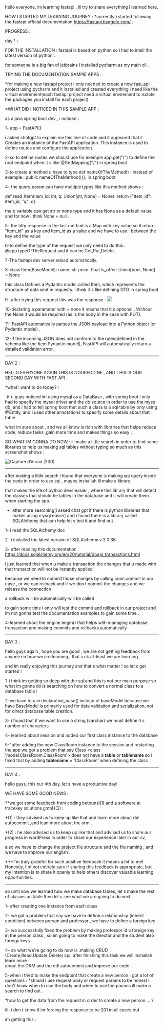 hello everyone, im learning fastapi , ill try to share everything i learned here.

HOW I STARTED MY LEARNING JOURNEY : *currently i started following the fastapi official documentation https://fastapi.tiangolo.com/  .

PROGRESS :

day 1 : 

FOR THE INSTALLATION : 
fastapi is based on python so i had to intall the latest version of python .

for someone is a big fan of jetbrains i installed pycharm as my main cli .

TRYING THE DOCUMENTATION SAMPlE APPS :

*for making a new fastapi project i only needed to create a new fast_api project using pycharm and it installed and created everything i need like the virtual envirement(each fastapi project need a virtual envirement to isolate the packages you install for each project)

*WHAT DID I NOTICED IN THIS SAMPLE APP :

 as a java spring boot dev , i noticed :

 1- app = FastAPI()  

 i asked chatgpt to explain me this line of code and it appeared that it Creates an instance of the FastAPI application. This instance is used to define routes and configure the application.

 2-so to define routes we should use for exemple app.get("/") to define the root endpoint when it s like @GetMapping("/") in spring boot

 3-to create a method u have to type def nameOfTheMethod() : instead of exemple : public nameOfTheMethod(){}; in spring boot

 4- the query param can have multiple types like this method shows :

   def read_item(item_id: int, q: Union[str, None] = None):
    return {"item_id": item_id, "q": q}


  the q variable can get str or none type and it has None as a default value and for now i think None = null .

5-  the http response in the last method is a Map with key value so it return  "item_id" as a key and item_id as a value and we have to use : between the key and the value

6-to define the type of the request we only need to do this : @app.typeOfTheRequest and it can be Get,Put,Delete ...  .

7-The fastapi dev server  reload automatically.

8-class Item(BaseModel):
    name: str
    price: float
    is_offer: Union[bool, None] = None

this class Defines a Pydantic model called Item, which represents the structure of data sent in requests. i think it s like defining DTO in spring boot


9- after trying this request this was the response :
<img src="C:\Users\Nourdine\Pictures\Screenshots\Capture d’écran (198).png"/>



10-declaring a parameter with = none it means that it s optional , Without the None it would be required (as is the body in the case with PUT).

11- FastAPI automatically parses the JSON payload into a Python object (or Pydantic model) .

12-If the incoming JSON does not conform to the rules(defined in the schema like the Item Pydantic model), FastAPI will automatically return a detailed validation error.


****************************************************************************************

DAY 2 :

HELLO EVERYONE AGAIN THIS IS NOUREDDINE , AND THIS IS OUR SECOND DAY WITH FAST API .

*what i want to do today? :

-if u guys noticed im using mysql as a DataBase , with spring boot i only had to specify the mysql driver and the db source in order to use the mysql db,
and i had to tell spring boot that such a class is a sql table by only using @Entity, and i used other annotations to specify some details about that table .

what im sure about , and we all know is rich with libraries that helps reduce code, reduce tasks ,gain more time and makes things so easy ,

SO WHAT IM GONNA DO NOW  : ill make a little search in order to find some libraries to help us making sql tables without typing so much as 
this screenshot shows :







  ![Capture d’écran (200)](https://github.com/user-attachments/assets/1dc08cbf-8f7a-4862-8a99-5273755e0250)






************************************************

after making a little search i found that everyone is making sql query inside the code in order to use sql , maybe inshallah ill make a library 

that makes the life of python devs easier , where this library that will detect the classes that should be tables in the database and it will create them when starting the app.


* after more searching(i asked chat gpt if there is python libraries  that makes using mysql easier) and i found there is a library called SQLAlchemy that can help let s test it and find out .

1- i read the SQLAlchemy doc 

2- i installed the latest version of  SQLAlchemy v 2.0.36

3- after reading this documentation https://docs.sqlalchemy.org/en/20/tutorial/dbapi_transactions.html 

i just learned that when u make a transaction the changes that u made with that transaction will not be instantly applied 

because we need to commit those changes by calling conn.commit in our case , or we can rollback and if we don t commit the changes and we release the connection

a rollback will be automatically  will be called .

to gain some time i only will test the commit and rollback in our project and im not gonna test the documentation examples to gain some time .

4-learned about the engine.begin() that helps with managing database transaction and making commits and rollbacks automatically

********************************************************************************************************************************

DAY 3 :

hello guys again , hope you are good , we are not getting feedback from anyone on how we are learning , that s ok at-least we are learning 

and im really enjoying this journey and that  s what matter ! so let s get started !

1-i think im getting so deep with the sql and this is not our main purpose  so what im gonna do is searching on how to convert a normal class to a database table !

2-we have to use declarative_base() instead of baseModel because we have BaseModel is primarily used for data validation and serialization, not for direct database table creation.

3- i found that if we want to use a string (varchar) we must define it s number of characters

4- learned about session and added our first class instance to the database

5-"after adding the new ClassRoom instance to the session and restarting the app we got a problem that say Class <class 'model.ClassRoom.ClassRoom'> does not have a __table__ or __tablename__
so i fixed that by adding  __tablename__ = 'ClassRoom' when defining the class


***************************************************************************

DAY 4 :

hello guys, this our 4th day, let s have a productive day!


WE HAVE SOME GOOD NEWS : 

**we got some feedback from coding betounsi(1)  and a software at tracekey solutions gmbH(2) :

*(1) : they advised us to keep up like that and learn more about ddl autocommit ,and lean more about the orm .

*(2) : he also advised us to keep up like that and advised us to share our progress in wordPress in order to share our experience later in our cv,

also we have to change the project file structure and the file naming , and we have to improve our english .

***I'm truly grateful for such positive feedback it means a lot to me! Honestly, I'm not entirely sure if sharing this feedback is appropriate,
but my intention is to share it openly to help others discover valuable learning opportunities.



----------------------------------------------------------------------------------------------------------------
so until now we learned how we make database tables, let s make the rest of classes as table then let s see what we are going to do next.

1- after creating one instance from each class

2- we got a problem that say we have to define a relationship (inherit condition) between person and professor , we have to define a foreign key .

3- we successfully fixed the problem by making professor id a foreign key in the person class , so im going to make the director and the student also foreign keys .

4- so what we're going to  do now is :making CRUD (Create,Read,Update,Delete) api, after finishing this task we will inshallah learn more   
about the ORM  and the ddl autocommit and improve our code .

5-when i tried to make the endpoint that create a new person i got a lot of questions :
  *should i use request body or request params to be honest i don't know when to use the body and when to use the params ill make a search
  to find out .

  *how to get the data from the request in order to create a new person ... ? 


6- i don t know if im forcing the response to be 201 in all cases but 

im getting this :


















